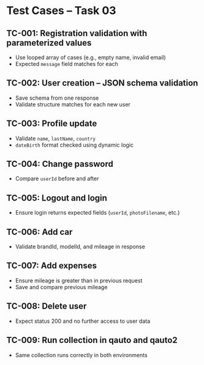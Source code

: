 # Test Cases – Task 03

## TC-001: Registration validation with parameterized values
- Use looped array of cases (e.g., empty name, invalid email)
- Expected `message` field matches for each

## TC-002: User creation – JSON schema validation
- Save schema from one response
- Validate structure matches for each new user

## TC-003: Profile update
- Validate `name`, `lastName`, `country`
- `dateBirth` format checked using dynamic logic

## TC-004: Change password
- Compare `userId` before and after

## TC-005: Logout and login
- Ensure login returns expected fields (`userId`, `photoFilename`, etc.)

## TC-006: Add car
- Validate brandId, modelId, and mileage in response

## TC-007: Add expenses
- Ensure mileage is greater than in previous request
- Save and compare previous mileage

## TC-008: Delete user
- Expect status 200 and no further access to user data

## TC-009: Run collection in qauto and qauto2
- Same collection runs correctly in both environments
